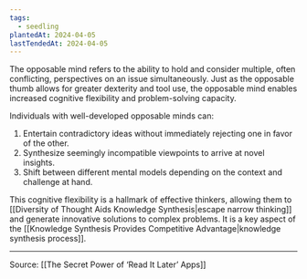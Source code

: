 ```yaml
---
tags:
  - seedling
plantedAt: 2024-04-05
lastTendedAt: 2024-04-05
---
```

The opposable mind refers to the ability to hold and consider multiple, often conflicting, perspectives on an issue simultaneously. Just as the opposable thumb allows for greater dexterity and tool use, the opposable mind enables increased cognitive flexibility and problem-solving capacity.

Individuals with well-developed opposable minds can:

1. Entertain contradictory ideas without immediately rejecting one in favor of the other.
2. Synthesize seemingly incompatible viewpoints to arrive at novel insights.
3. Shift between different mental models depending on the context and challenge at hand.

This cognitive flexibility is a hallmark of effective thinkers, allowing them to [[Diversity of Thought Aids Knowledge Synthesis|escape narrow thinking]] and generate innovative solutions to complex problems. It is a key aspect of the [[Knowledge Synthesis Provides Competitive Advantage|knowledge synthesis process]].

---

Source: [[The Secret Power of ‘Read It Later’ Apps]]
